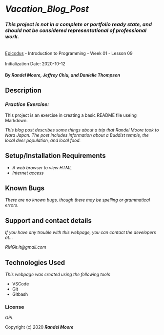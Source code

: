# _Vacation_Blog_Post_
### _This project is not in a complete or portfolio ready state, and should not be considered representational of professional work._<br><br>
[Epicodus](https://www.epicodus.com/) - Introduction to Programming - Week 01 - Lesson 09<br><br>
Initialization Date: 2020-10-12

#### By _**Randel Moore, Jeffrey Chiu, and Danielle Thompson**_

## Description
### _Practice Exercise:_

This project is an exercise in creating a basic README file useing Markdown.

_This blog post describes some things about a trip that Randel Moore took to Nara Japan.  The post includes information about a Buddist temple, the local deer population, and local food._

## Setup/Installation Requirements

* _A web browser to view HTML_
* _Internet access_

## Known Bugs

_There are no known bugs, though there may be spelling or grammatical errors._

## Support and contact details

_If you have any trouble with this webpage, you can contact the developers at..._

_RMGit.it@gmail.com_

## Technologies Used

_This webpage was created using the following tools_

* VSCode
* Git
* Gitbash

### License

*GPL*

Copyright (c) 2020 **_Randel Moore_**